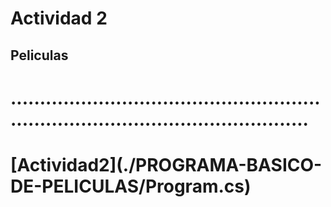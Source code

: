 # Actividad 2

## Peliculas
<h1>........................................................................................................<h1>
[Actividad2](./PROGRAMA-BASICO-DE-PELICULAS/Program.cs)
